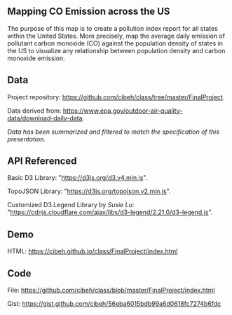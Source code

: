 ## Mapping CO Emission across the US

The purpose of this map is to create a pollution index report for all states within the United States. More precisely, map the average daily emission of pollutant carbon monoxide (CO) against the population density of states in the US to visualize any relationship between population density and carbon monoxide emission.

## Data
Project repository: https://github.com/cibeh/class/tree/master/FinalProject.

Data derived from: https://www.epa.gov/outdoor-air-quality-data/download-daily-data.

*Data has been summarized and filtered to match the specification of this presentation.*

## API Referenced
Basic D3 Library: "https://d3js.org/d3.v4.min.js".

TopoJSON Library: "https://d3js.org/topojson.v2.min.js".

Customized D3.Legend Library by *Susie Lu*: "https://cdnjs.cloudflare.com/ajax/libs/d3-legend/2.21.0/d3-legend.js".

## Demo

HTML: https://cibeh.github.io/class/FinalProject/index.html

## Code

File: https://github.com/cibeh/class/blob/master/FinalProject/index.html

Gist: https://gist.github.com/cibeh/56eba6015bdb99a6d0618fc7274b6fdc
